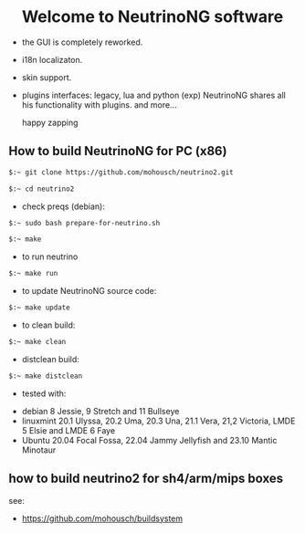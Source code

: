 
<h1 align="center">
  Welcome to NeutrinoNG software
</h1>

- the GUI is completely reworked.
- i18n localizaton.
- skin support.
- plugins interfaces: legacy, lua and python (exp) NeutrinoNG shares all his functionality with plugins.
  and more...
  
  happy zapping

## How to build NeutrinoNG for PC (x86) ##

```bash
$:~ git clone https://github.com/mohousch/neutrino2.git
```
```bash
$:~ cd neutrino2
```

* check preqs (debian):
```bash
$:~ sudo bash prepare-for-neutrino.sh
```

```bash
$:~ make
```

* to run neutrino
```bash
$:~ make run
```

* to update NeutrinoNG source code:
```bash
$:~ make update
```

* to clean build:
```bash
$:~ make clean
```

* distclean build:
```bash
$:~ make distclean
```

* tested with:
- debian 8 Jessie, 9 Stretch and 11 Bullseye
- linuxmint 20.1 Ulyssa, 20.2 Uma, 20.3 Una, 21.1 Vera, 21,2 Victoria, LMDE 5 Elsie and LMDE 6 Faye
- Ubuntu 20.04 Focal Fossa, 22.04 Jammy Jellyfish and 23.10 Mantic Minotaur

## how to build neutrino2 for sh4/arm/mips boxes ##
see:
* https://github.com/mohousch/buildsystem






